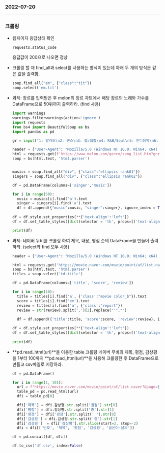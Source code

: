 ### 2022-07-20
--------------------
### 크롤링   


- 웹페이지 응답상태 확인
  ```python
  requests.status_code
  ```
  응답값이 200으로 나오면 정상  

  
- 크롤링 할 때 find_all과 select를 사용하는 방식이 있는데 아래 두 개의 방식은 같은 값을 출력함.
  ```python
  soup.find_all("em", {"class":"tit"})
  soup.select('em.tit') 
  ```
    
- 과제: 장르를 입력받은 후 melon의 장르 차트에서 해당 장르의 노래와 가수를 DataFrame으로 50위까지 출력하라. (find 사용)
  ```python
  import warnings
  warnings.filterwarnings(action='ignore')
  import requests
  from bs4 import BeautifulSoup as bs
  import pandas as pd
  
  gr = input("1: 발라드\n2: 댄스\n3: 랩/힙합\n4: R&B/Soul\n5: 인디음악\n6: 록/메탈\n7: 트로트\n8: 포크/블루스\n장르를 골라 숫자로 입력하세요: ")

  header = {"User-Agent": "Mozilla/5.0 (Windows NT 10.0; Win64; x64) AppleWebKit/537.36 (KHTML, like Gecko)"}
  html = requests.get(f'https://www.melon.com/genre/song_list.htm?gnrCode=GN0{gr}00&steadyYn=Y',  headers = header)
  soup = bs(html.text, 'html.parser')


  musics = soup.find_all("div", {"class":"ellipsis rank01"})
  singers = soup.find_all("div", {"class":"ellipsis rank02"})

  df = pd.DataFrame(columns=['singer','music'])

  for i in range(50):
    music = musics[i].find('a').text
    singer = singers[i].find('a').text
    df = df.append({"music":music, "singer":singer}, ignore_index = True)
    
  df = df.style.set_properties(**{'text-align':'left'})
  df = df.set_table_styles([dict(selector = 'th', props=[('text-align', 'left')])]) 
  
  print(df)
  ```
- 과제: 네이버 무비를 크롤링 하여 제목, 내용, 평점 순의 DataFrame을 만들어 출력하라. (select와 find 모두 사용)
  ```python
  header = {"User-Agent": "Mozilla/5.0 (Windows NT 10.0; Win64; x64) AppleWebKit/537.36 (KHTML, like Gecko)"}

  html = requests.get('https://movie.naver.com/movie/point/af/list.naver', headers = header)
  soup = bs(html.text, 'html.parser')
  titles = soup.select('td.title')

  df = pd.DataFrame(columns=['title', 'score', 'review'])

  for i in range(10):
    title = titles[i].find('a', {'class':"movie color_b"}).text
    score = titles[i].find('em').text
    review = titles[i].find('a', {'class':"report"})
    review = str(review).split(',')[2].replace("'","")
    
    df = df.append({'title':title, 'score':score, 'review':review}, ignore_index=True)

  df = df.style.set_properties(**{'text-align':'left'})
  df = df.set_table_styles([dict(selector = 'th', props=[('text-align', 'left')])]) 
    
  print(df)
  ```

- **pd.read_html(url)**을 이용한 table 크롤링
  네이버 무비의 제목, 평점, 감상평을 1부터 100까지 **pd.read_html(url)**을 사용해 크롤링한 후 DataFrame으로 만들고 csv파일로 저장하라.
  ```python
  df = pd.DataFrame()
  
  for i in range(1, 101):
    url = f"https://movie.naver.com/movie/point/af/list.naver?&page={i}"
    table_pd = pd.read_html(url)
    dfi = table_pd[0]

    dfi['제목'] = dfi.감상평.str.split('별점').str[0]
    dfi['평점'] = dfi.감상평.str.split('중').str[1]
    dfi['평점'] = dfi['평점'].str.split(' ').str[0]
    dfi['감상평'] = dfi.감상평.str.split('중').str[1]
    dfi['감상평']  = dfi['감상평'].str.slice(start=2, stop=-2) 
    dfi = dfi[['번호', '제목', '평점', '감상평', '글쓴이·날짜']]

  df = pd.concat([df, dfi])

  df.to_csv('‪df.csv', index=False)
  ```

